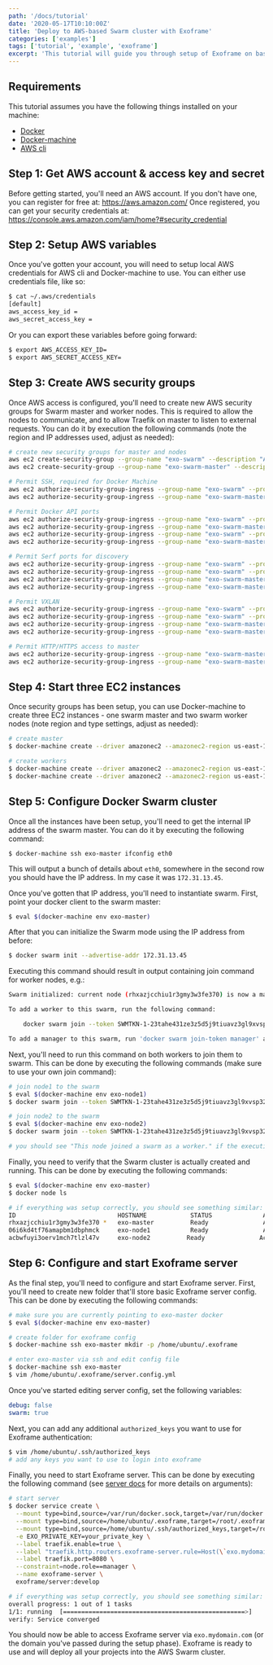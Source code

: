 ```yaml
---
path: '/docs/tutorial'
date: '2020-05-17T10:10:00Z'
title: 'Deploy to AWS-based Swarm cluster with Exoframe'
categories: ['examples']
tags: ['tutorial', 'example', 'exoframe']
excerpt: 'This tutorial will guide you through setup of Exoframe on basic AWS Docker Swarm cluster using EC2 instances.'
---
```


## Requirements

This tutorial assumes you have the following things installed on your machine:

- [Docker](https://docs.docker.com/install/)
- [Docker-machine](https://docs.docker.com/machine/install-machine/)
- [AWS cli](https://docs.aws.amazon.com/cli/latest/userguide/installing.html)

## Step 1: Get AWS account & access key and secret

Before getting started, you'll need an AWS account.
If you don't have one, you can register for free at: https://aws.amazon.com/
Once registered, you can get your security credentials at: https://console.aws.amazon.com/iam/home?#security_credential

## Step 2: Setup AWS variables

Once you've gotten your account, you will need to setup local AWS credentials for AWS cli and Docker-machine to use.
You can either use credentials file, like so:

```bash
$ cat ~/.aws/credentials
[default]
aws_access_key_id =
aws_secret_access_key =
```

Or you can export these variables before going forward:

```bash
$ export AWS_ACCESS_KEY_ID=
$ export AWS_SECRET_ACCESS_KEY=
```

## Step 3: Create AWS security groups

Once AWS access is configured, you'll need to create new AWS security groups for Swarm master and worker nodes.
This is required to allow the nodes to communicate, and to allow Traefik on master to listen to external requests.
You can do it by execution the following commands (note the region and IP addresses used, adjust as needed):

```bash
# create new security groups for master and nodes
aws ec2 create-security-group --group-name "exo-swarm" --description "A Security Group for Docker Networking" --region us-east-1
aws ec2 create-security-group --group-name "exo-swarm-master" --description "A Security Group for Docker Swarm Master" --region us-east-1

# Permit SSH, required for Docker Machine
aws ec2 authorize-security-group-ingress --group-name "exo-swarm" --protocol tcp --port 22 --cidr 0.0.0.0/0  --region us-east-1
aws ec2 authorize-security-group-ingress --group-name "exo-swarm-master" --protocol tcp --port 22 --cidr 0.0.0.0/0  --region us-east-1

# Permit Docker API ports
aws ec2 authorize-security-group-ingress --group-name "exo-swarm" --protocol tcp --port 2376  --cidr 0.0.0.0/0  --region us-east-1
aws ec2 authorize-security-group-ingress --group-name "exo-swarm-master" --protocol tcp --port 2376  --cidr 0.0.0.0/0  --region us-east-1
aws ec2 authorize-security-group-ingress --group-name "exo-swarm" --protocol tcp --port 2377  --cidr 0.0.0.0/0  --region us-east-1
aws ec2 authorize-security-group-ingress --group-name "exo-swarm-master" --protocol tcp --port 2377  --cidr 0.0.0.0/0  --region us-east-1

# Permit Serf ports for discovery
aws ec2 authorize-security-group-ingress --group-name "exo-swarm" --protocol tcp --port 7946  --cidr 0.0.0.0/0  --region us-east-1
aws ec2 authorize-security-group-ingress --group-name "exo-swarm" --protocol udp --port 7946  --cidr 0.0.0.0/0  --region us-east-1
aws ec2 authorize-security-group-ingress --group-name "exo-swarm-master" --protocol tcp --port 7946  --cidr 0.0.0.0/0  --region us-east-1
aws ec2 authorize-security-group-ingress --group-name "exo-swarm-master" --protocol udp --port 7946  --cidr 0.0.0.0/0  --region us-east-1

# Permit VXLAN
aws ec2 authorize-security-group-ingress --group-name "exo-swarm" --protocol tcp --port 4789  --cidr 0.0.0.0/0  --region us-east-1
aws ec2 authorize-security-group-ingress --group-name "exo-swarm" --protocol udp --port 4789  --cidr 0.0.0.0/0  --region us-east-1
aws ec2 authorize-security-group-ingress --group-name "exo-swarm-master" --protocol tcp --port 4789  --cidr 0.0.0.0/0  --region us-east-1
aws ec2 authorize-security-group-ingress --group-name "exo-swarm-master" --protocol udp --port 4789  --cidr 0.0.0.0/0 --region us-east-1

# Permit HTTP/HTTPS access to master
aws ec2 authorize-security-group-ingress --group-name "exo-swarm-master" --protocol tcp --port 80  --cidr 0.0.0.0/0 --region us-east-1
aws ec2 authorize-security-group-ingress --group-name "exo-swarm-master" --protocol tcp --port 443  --cidr 0.0.0.0/0 --region us-east-1
```

## Step 4: Start three EC2 instances

Once security groups has been setup, you can use Docker-machine to create three EC2 instances - one swarm master and two swarm worker nodes (note region and type settings, adjust as needed):

```bash
# create master
$ docker-machine create --driver amazonec2 --amazonec2-region us-east-1 --amazonec2-security-group "exo-swarm-master" --amazonec2-instance-type t2.micro exo-master

# create workers
$ docker-machine create --driver amazonec2 --amazonec2-region us-east-1 --amazonec2-security-group "exo-swarm"  --amazonec2-instance-type t2.micro exo-node1
$ docker-machine create --driver amazonec2 --amazonec2-region us-east-1 --amazonec2-security-group "exo-swarm"  --amazonec2-instance-type t2.micro exo-node2
```

## Step 5: Configure Docker Swarm cluster

Once all the instances have been setup, you'll need to get the internal IP address of the swarm master.
You can do it by executing the following command:

```
$ docker-machine ssh exo-master ifconfig eth0
```

This will output a bunch of details about `eth0`, somewhere in the second row you should have the IP address. In my case it was `172.31.13.45`.

Once you've gotten that IP address, you'll need to instantiate swarm.
First, point your docker client to the swarm master:

```bash
$ eval $(docker-machine env exo-master)
```

After that you can initialize the Swarm mode using the IP address from before:

```bash
$ docker swarm init --advertise-addr 172.31.13.45
```

Executing this command should result in output containing join command for worker nodes, e.g.:

```bash
Swarm initialized: current node (rhxazjcchiu1r3gmy3w3fe370) is now a manager.

To add a worker to this swarm, run the following command:

    docker swarm join --token SWMTKN-1-23tahe431ze3z5d5j9tiuavz3gl9xvsp32glrznnskvb8acsft-4a1pdonpgg7v07rem7rgfvoiw 172.31.13.45:2377

To add a manager to this swarm, run 'docker swarm join-token manager' and follow the instructions.
```

Next, you'll need to run this command on both workers to join them to swarm.
This can be done by executing the following commands (make sure to use your own join command):

```bash
# join node1 to the swarm
$ eval $(docker-machine env exo-node1)
$ docker swarm join --token SWMTKN-1-23tahe431ze3z5d5j9tiuavz3gl9xvsp32glrznnskvb8acsft-4a1pdonpgg7v07rem7rgfvoiw 172.31.13.45:2377

# join node2 to the swarm
$ eval $(docker-machine env exo-node2)
$ docker swarm join --token SWMTKN-1-23tahe431ze3z5d5j9tiuavz3gl9xvsp32glrznnskvb8acsft-4a1pdonpgg7v07rem7rgfvoiw 172.31.13.45:2377

# you should see "This node joined a swarm as a worker." if the execution was successful
```

Finally, you need to verify that the Swarm cluster is actually created and running.
This can be done by executing the following commands:

```bash
$ eval $(docker-machine env exo-master)
$ docker node ls

# if everything was setup correctly, you should see something similar:
ID                            HOSTNAME            STATUS              AVAILABILITY        MANAGER STATUS
rhxazjcchiu1r3gmy3w3fe370 *   exo-master          Ready               Active              Leader
06i6kd4tf76amapbm1dbphmck     exo-node1           Ready               Active
acbwfuyi3oerv1mch7tlzl47v     exo-node2          Ready               Active
```

## Step 6: Configure and start Exoframe server

As the final step, you'll need to configure and start Exoframe server.
First, you'll need to create new folder that'll store basic Exoframe server config.
This can be done by executing the following commands:

```bash
# make sure you are currently pointing to exo-master docker
$ eval $(docker-machine env exo-master)

# create folder for exoframe config
$ docker-machine ssh exo-master mkdir -p /home/ubuntu/.exoframe

# enter exo-master via ssh and edit config file
$ docker-machine ssh exo-master
$ vim /home/ubuntu/.exoframe/server.config.yml
```

Once you've started editing server config, set the following variables:

```yaml
debug: false
swarm: true
```

Next, you can add any additional `authorized_keys` you want to use for Exoframe authentication:

```bash
$ vim /home/ubuntu/.ssh/authorized_keys
# add any keys you want to use to login into exoframe
```

Finally, you need to start Exoframe server.
This can be done by executing the following command (see [server docs](https://github.com/exoframejs/exoframe-server#exoframe-server) for more details on arguments):

```bash
# start server
$ docker service create \
  --mount type=bind,source=/var/run/docker.sock,target=/var/run/docker.sock \
  --mount type=bind,source=/home/ubuntu/.exoframe,target=/root/.exoframe \
  --mount type=bind,source=/home/ubuntu/.ssh/authorized_keys,target=/root/.ssh/authorized_keys,readonly \
  -e EXO_PRIVATE_KEY=your_private_key \
  --label traefik.enable=true \
  --label "traefik.http.routers.exoframe-server.rule=Host(\`exo.mydomain.com\`)"  \
  --label traefik.port=8080 \
  --constraint=node.role==manager \
  --name exoframe-server \
  exoframe/server:develop

# if everything was setup correctly, you should see something similar:
overall progress: 1 out of 1 tasks
1/1: running  [==================================================>]
verify: Service converged
```

You should now be able to access Exoframe server via `exo.mydomain.com` (or the domain you've passed during the setup phase).
Exoframe is ready to use and will deploy all your projects into the AWS Swarm cluster.
